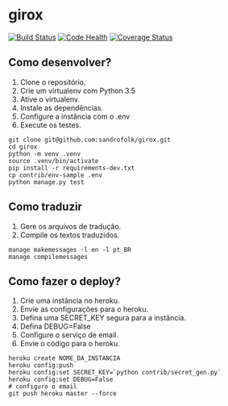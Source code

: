 # girox

[![Build Status](https://travis-ci.org/sandrofolk/girox.svg?branch=master)](https://travis-ci.org/sandrofolk/girox)
[![Code Health](https://landscape.io/github/sandrofolk/girox/master/landscape.svg?style=flat)](https://landscape.io/github/sandrofolk/girox/master)
[![Coverage Status](https://coveralls.io/repos/github/sandrofolk/girox/badge.svg?branch=master)](https://coveralls.io/github/sandrofolk/girox?branch=master)

## Como desenvolver?

1. Clone o repositório.
2. Crie um virtualenv com Python 3.5
3. Ative o virtualenv.
4. Instale as dependências.
5. Configure a instância com o .env
6. Execute os testes.

```console
git clone git@github.com:sandrofolk/girox.git
cd girox
python -m venv .venv
source .venv/bin/activate
pip install -r requirements-dev.txt
cp contrib/env-sample .env
python manage.py test
```

## Como traduzir

1. Gere os arquivos de tradução.
2. Compile os textos traduzidos.

```console
manage makemessages -l en -l pt_BR
manage compilemessages
```

## Como fazer o deploy?

1. Crie uma instância no heroku.
2. Envie as configurações para o heroku.
3. Defina uma SECRET_KEY segura para a instância.
4. Defina DEBUG=False
5. Configure o serviço de email.
6. Envie o código para o heroku.

```console
heroku create NOME_DA_INSTANCIA
heroku config:push
heroku config:set SECRET_KEY=`python contrib/secret_gen.py`
heroku config:set DEBUG=False
# configuro o email
git push heroku master --force
```
